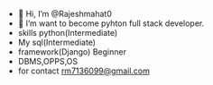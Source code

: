 - 👋 Hi, I’m @Rajeshmahat0
- 👀 I’m want to become pyhton full stack developer.
- skills   python(Intermediate)
- My sql(Intermediate)
- framework(Django) Beginner
- DBMS,OPPS,OS
- for contact rm7136099@gmail.com


<!---
Rajeshmahat0/Rajeshmahat0 is a ✨ special ✨ repository because its `README.md` (this file) appears on your GitHub profile.
You can click the Preview link to take a look at your changes.
--->
